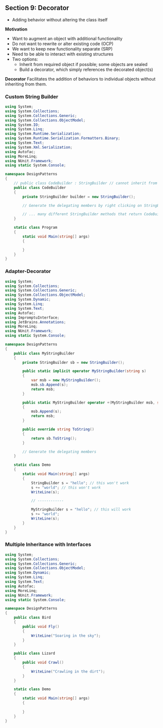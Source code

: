 ## **Section 9: Decorator**

* Adding behavior without altering the class itself

**Motivation**
* Want to augment an object with additional functionality
* Do not want to rewrite or alter existing code (OCP)
* We want to keep new functionality separate (SRP)
* Need to be able to interact with existing structures
* Two options:
    * Inherit from required object if possible; some objects are sealed
    * Build a decorator, which simply references the decorated object(s)

**Decorator**
Facilitates the addition of behaviors to individual objects without inheriting from them.

### **Custom String Builder**
```csharp
using System;
using System.Collections;
using System.Collections.Generic;
using System.Collections.ObjectModel;
using System.IO;
using System.Linq;
using System.Runtime.Serialization;
using System.Runtime.Serialization.Formatters.Binary;
using System.Text;
using System.Xml.Serialization;
using Autofac;
using MoreLinq;
using NUnit.Framework;
using static System.Console;

namespace DesignPatterns
{
    // public class CodeBuilder : StringBuilder // cannot inherit from a sealed class
    public class CodeBuilder
    {
        private StringBuilder builder = new StringBuilder();

        // Generate the delegating members by right clicking on StringBuilder

        // ... many different StringBuilder methods that return CodeBuilders
    }

    static class Program
    {
        static void Main(string[] args)
        {

        }
    }
}
```

### **Adapter-Decorator**
```csharp
using System;
using System.Collections;
using System.Collections.Generic;
using System.Collections.ObjectModel;
using System.Dynamic;
using System.Linq;
using System.Text;
using Autofac;
using ImpromptuInterface;
using JetBrains.Annotations;
using MoreLinq;
using NUnit.Framework;
using static System.Console;

namespace DesignPatterns
{
    public class MyStringBuilder
    {
        private StringBuilder sb = new StringBuilder();

        public static implicit operator MyStringBuilder(string s)
        {
            var msb = new MyStringBuilder();
            msb.sb.Append(s);
            return msb;
        }

        public static MyStringBuilder operator +(MyStringBuilder msb, string s)
        {
            msb.Append(s);
            return msb;
        }

        public override string ToString()
        {
            return sb.ToString();
        }

        // Generate the delegating members
    }

    static class Demo
    {
        static void Main(string[] args)
        {
            StringBuilder s = "hello"; // this won't work
            s += "world"; // this won't work
            WriteLine(s);

            // ------------

            MyStringBuilder s = "hello"; // this will work
            s += "world"; 
            WriteLine(s);
        }
    }
}
```

### **Multiple Inheritance with Interfaces**
```csharp
using System;
using System.Collections;
using System.Collections.Generic;
using System.Collections.ObjectModel;
using System.Dynamic;
using System.Linq;
using System.Text;
using Autofac;
using MoreLinq;
using NUnit.Framework;
using static System.Console;

namespace DesignPatterns
{
    public class Bird
    {
        public void Fly()
        {
            WriteLine("Soaring in the sky");
        }
    }

    public class Lizard
    {
        public void Crawl()
        {
            WriteLine("Crawling in the dirt");
        }
    }

    static class Demo
    {
        static void Main(string[] args)
        {
            
        }
    }
}
```